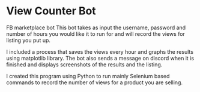 # View Counter Bot
FB marketplace bot
This bot takes as input the username, password and number of hours you would like it to run for and will record the views for listing you put up.

I included a process that saves the views every hour and graphs the results using matplotlib library. 
The bot also sends a message on discord when it is finished and displays screenshots of the results and the listing.

I created this program using Python to run mainly Selenium based commands to record the number of views for a product you are selling.
